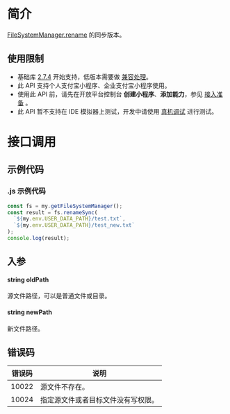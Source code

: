 
# 简介
[FileSystemManager.rename](https://opendocs.alipay.com/mini/api/0229pw) 的同步版本。

## 使用限制

- 基础库 [2.7.4](https://opendocs.alipay.com/mini/framework/lib-upgrade-v2) 开始支持，低版本需要做 [兼容处理](https://docs.alipay.com/mini/framework/compatibility)。
- 此 API 支持个人支付宝小程序、企业支付宝小程序使用。
- 使用此 API 前，请先在开放平台控制台 **创建小程序**、**添加能力**，参见 [接入准备](https://opendocs.alipay.com/mini/02pk4y) 。
- 此 API 暂不支持在 IDE 模拟器上测试，开发中请使用 [真机调试](https://opendocs.alipay.com/mini/ide/remote-debug) 进行测试。

# 接口调用

## 示例代码

### .js 示例代码
```javascript
const fs = my.getFileSystemManager();
const result = fs.renameSync(
  `${my.env.USER_DATA_PATH}/test.txt`,
  `${my.env.USER_DATA_PATH}/test_new.txt`
);
console.log(result);
```

## 入参

#### string oldPath
源文件路径，可以是普通文件或目录。

#### string newPath
新文件路径。

## 错误码
| **错误码** | **说明** |
| --- | --- |
| 10022 | 源文件不存在。 |
| 10024 | 指定源文件或者目标文件没有写权限。 |

